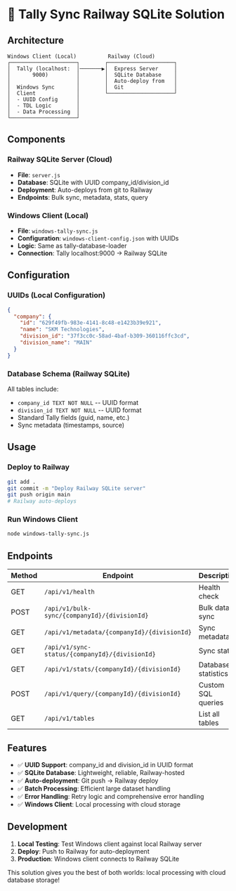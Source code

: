 # 🚀 Tally Sync Railway SQLite Solution

## Architecture

```
Windows Client (Local)          Railway (Cloud)
┌─────────────────────┐        ┌─────────────────────┐
│  Tally (localhost:  │───────▶│  Express Server     │
│       9000)         │        │  SQLite Database    │
│                     │        │  Auto-deploy from   │
│  Windows Sync       │        │  Git                │
│  Client             │        └─────────────────────┘
│  - UUID Config      │
│  - TDL Logic        │
│  - Data Processing  │
└─────────────────────┘
```

## Components

### Railway SQLite Server (Cloud)
- **File**: `server.js`
- **Database**: SQLite with UUID company_id/division_id
- **Deployment**: Auto-deploys from git to Railway
- **Endpoints**: Bulk sync, metadata, stats, query

### Windows Client (Local)
- **File**: `windows-tally-sync.js`
- **Configuration**: `windows-client-config.json` with UUIDs
- **Logic**: Same as tally-database-loader
- **Connection**: Tally localhost:9000 → Railway SQLite

## Configuration

### UUIDs (Local Configuration)
```json
{
  "company": {
    "id": "629f49fb-983e-4141-8c48-e1423b39e921",
    "name": "SKM Technologies",
    "division_id": "37f3cc0c-58ad-4baf-b309-360116ffc3cd",
    "division_name": "MAIN"
  }
}
```

### Database Schema (Railway SQLite)
All tables include:
- `company_id TEXT NOT NULL` -- UUID format
- `division_id TEXT NOT NULL` -- UUID format
- Standard Tally fields (guid, name, etc.)
- Sync metadata (timestamps, source)

## Usage

### Deploy to Railway
```bash
git add .
git commit -m "Deploy Railway SQLite server"
git push origin main
# Railway auto-deploys
```

### Run Windows Client
```bash
node windows-tally-sync.js
```

## Endpoints

| Method | Endpoint | Description |
|--------|----------|-------------|
| GET | `/api/v1/health` | Health check |
| POST | `/api/v1/bulk-sync/{companyId}/{divisionId}` | Bulk data sync |
| GET | `/api/v1/metadata/{companyId}/{divisionId}` | Sync metadata |
| GET | `/api/v1/sync-status/{companyId}/{divisionId}` | Sync status |
| GET | `/api/v1/stats/{companyId}/{divisionId}` | Database statistics |
| POST | `/api/v1/query/{companyId}/{divisionId}` | Custom SQL queries |
| GET | `/api/v1/tables` | List all tables |

## Features

- ✅ **UUID Support**: company_id and division_id in UUID format
- ✅ **SQLite Database**: Lightweight, reliable, Railway-hosted
- ✅ **Auto-deployment**: Git push → Railway deploy
- ✅ **Batch Processing**: Efficient large dataset handling
- ✅ **Error Handling**: Retry logic and comprehensive error handling
- ✅ **Windows Client**: Local processing with cloud storage

## Development

1. **Local Testing**: Test Windows client against local Railway server
2. **Deploy**: Push to Railway for auto-deployment
3. **Production**: Windows client connects to Railway SQLite

This solution gives you the best of both worlds: local processing with cloud database storage!
